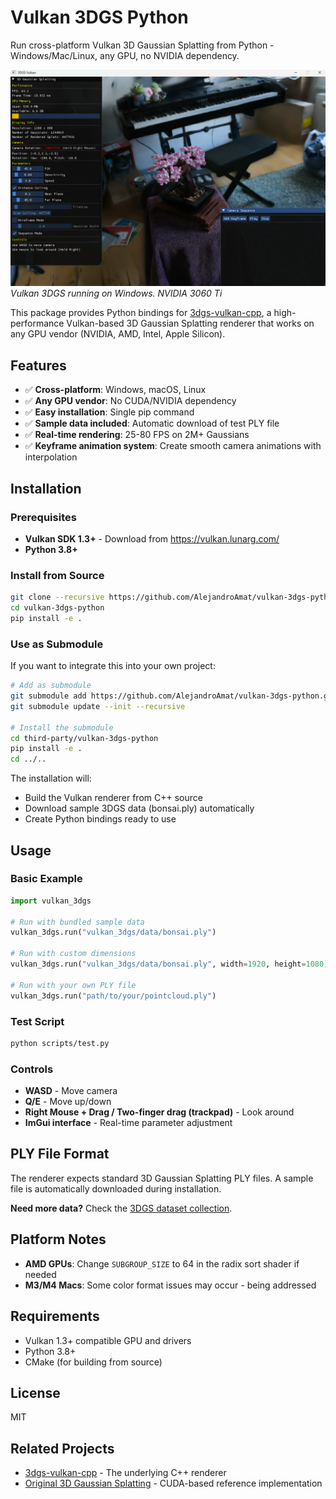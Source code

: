 # Vulkan 3DGS Python

Run cross-platform Vulkan 3D Gaussian Splatting from Python - Windows/Mac/Linux, any GPU, no NVIDIA dependency.

![macOS Screenshot](media/windows.png)
*Vulkan 3DGS running on Windows. NVIDIA 3060 Ti*

This package provides Python bindings for [3dgs-vulkan-cpp](https://github.com/AlejandroAmat/3dgs-vulkan-cpp), a high-performance Vulkan-based 3D Gaussian Splatting renderer that works on any GPU vendor (NVIDIA, AMD, Intel, Apple Silicon).

## Features

- ✅ **Cross-platform**: Windows, macOS, Linux
- ✅ **Any GPU vendor**: No CUDA/NVIDIA dependency  
- ✅ **Easy installation**: Single pip command
- ✅ **Sample data included**: Automatic download of test PLY file
- ✅ **Real-time rendering**: 25-80 FPS on 2M+ Gaussians
- ✅ **Keyframe animation system**: Create smooth camera animations with interpolation

## Installation

### Prerequisites
- **Vulkan SDK 1.3+** - Download from https://vulkan.lunarg.com/
- **Python 3.8+**
  
### Install from Source
```bash
git clone --recursive https://github.com/AlejandroAmat/vulkan-3dgs-python.git
cd vulkan-3dgs-python
pip install -e . 
```

### Use as Submodule
If you want to integrate this into your own project:

```bash
# Add as submodule
git submodule add https://github.com/AlejandroAmat/vulkan-3dgs-python.git third-party/vulkan-3dgs-python
git submodule update --init --recursive

# Install the submodule
cd third-party/vulkan-3dgs-python
pip install -e .
cd ../..
```

The installation will:
- Build the Vulkan renderer from C++ source
- Download sample 3DGS data (bonsai.ply) automatically
- Create Python bindings ready to use

## Usage

### Basic Example
```python
import vulkan_3dgs

# Run with bundled sample data
vulkan_3dgs.run("vulkan_3dgs/data/bonsai.ply")

# Run with custom dimensions  
vulkan_3dgs.run("vulkan_3dgs/data/bonsai.ply", width=1920, height=1080)

# Run with your own PLY file
vulkan_3dgs.run("path/to/your/pointcloud.ply")
```

### Test Script
```bash
python scripts/test.py
```

### Controls
- **WASD** - Move camera
- **Q/E** - Move up/down  
- **Right Mouse + Drag / Two-finger drag (trackpad)** - Look around
- **ImGui interface** - Real-time parameter adjustment

## PLY File Format

The renderer expects standard 3D Gaussian Splatting PLY files. A sample file is automatically downloaded during installation.

**Need more data?** Check the [3DGS dataset collection](https://huggingface.co/datasets/dylanebert/3dgs/tree/main).

## Platform Notes

- **AMD GPUs**: Change `SUBGROUP_SIZE` to 64 in the radix sort shader if needed
- **M3/M4 Macs**: Some color format issues may occur - being addressed

## Requirements

- Vulkan 1.3+ compatible GPU and drivers
- Python 3.8+
- CMake (for building from source)

## License

MIT

## Related Projects

- [3dgs-vulkan-cpp](https://github.com/AlejandroAmat/3dgs-vulkan-cpp) - The underlying C++ renderer
- [Original 3D Gaussian Splatting](https://github.com/graphdeco-inria/gaussian-splatting) - CUDA-based reference implementation
